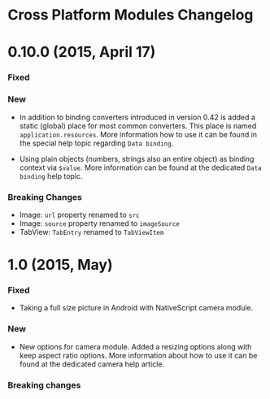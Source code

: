 Cross Platform Modules Changelog
==============================

0.10.0 (2015, April 17)
==

### Fixed

### New

* In addition to binding converters introduced in version 0.42 is added a static (global) place for most common converters. This place is named `application.resources`. More information how to use it can be found in the special help topic regarding `Data binding`.

* Using plain objects (numbers, strings also an entire object) as binding context via `$value`. More information can be found at the dedicated `Data binding` help topic.

### Breaking Changes

  * Image: `url` property renamed to `src`
  * Image: `source` property renamed to `imageSource`
  * TabView: `TabEntry` renamed to `TabViewItem `
  
1.0 (2015, May)
==

### Fixed

* Taking a full size picture in Android with NativeScript camera module.

### New

* New options for camera module. Added a resizing options along with keep aspect ratio options. More information about how to use it can be found at the dedicated camera help article.

### Breaking changes